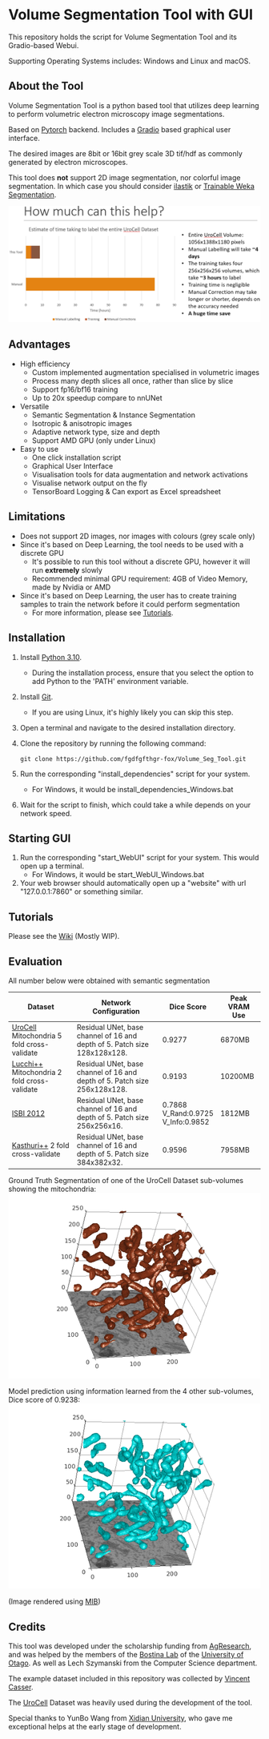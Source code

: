 # Volume Segmentation Tool with GUI

This repository holds the script for Volume Segmentation Tool and its Gradio-based Webui.

Supporting Operating Systems includes: Windows and Linux and macOS.

## About the Tool

Volume Segmentation Tool is a python based tool that utilizes deep learning to perform volumetric electron microscopy image segmentations.

Based on [Pytorch](https://pytorch.org/) backend. Includes a [Gradio](https://www.gradio.app/) based graphical user interface. 

The desired images are  8bit or 16bit grey scale 3D tif/hdf as commonly generated by electron microscopes.

This tool does __not__ support 2D image segmentation, nor colorful image segmentation. In which case you should consider [ilastik](https://www.ilastik.org/) 
or [Trainable Weka Segmentation](https://imagej.net/plugins/tws/).

![How_much_can_it_help.png](GitHub_Res%2FHow_much_can_it_help.png)
## Advantages

- High efficiency
  - Custom implemented augmentation specialised in volumetric images
  - Process many depth slices all once, rather than slice by slice
  - Support fp16/bf16 training
  - Up to 20x speedup compare to nnUNet
- Versatile
  - Semantic Segmentation & Instance Segmentation
  - Isotropic & anisotropic images
  - Adaptive network type, size and depth
  - Support AMD GPU (only under Linux)
- Easy to use
  - One click installation script
  - Graphical User Interface
  - Visualisation tools for data augmentation and network activations
  - Visualise network output on the fly
  - TensorBoard Logging & Can export as Excel spreadsheet

## Limitations

- Does not support 2D images, nor images with colours (grey scale only)
- Since it's based on Deep Learning, the tool needs to be used with a discrete GPU
  - It's possible to run this tool without a discrete GPU, however it will run __extremely__ slowly
  - Recommended minimal GPU requirement: 4GB of Video Memory, made by Nvidia or AMD
- Since it's based on Deep Learning, the user has to create training samples to train the network before it could perform segmentation
  - For more information, please see [Tutorials](#tutorials).

## Installation

1. Install [Python 3.10](https://www.python.org/downloads/release/python-31010/).
   - During the installation process, ensure that you select the option to add Python to the 'PATH' environment variable.
2. Install [Git](https://git-scm.com/).
   - If you are using Linux, it's highly likely you can skip this step.
3. Open a terminal and navigate to the desired installation directory.
4. Clone the repository by running the following command:
   ```shell
   git clone https://github.com/fgdfgfthgr-fox/Volume_Seg_Tool.git
   ```
5. Run the corresponding "install_dependencies" script for your system.
   - For Windows, it would be install_dependencies_Windows.bat

6. Wait for the script to finish, which could take a while depends on your network speed.

## Starting GUI

1. Run the corresponding "start_WebUI" script for your system. This would open up a terminal.
   - For Windows, it would be start_WebUI_Windows.bat
2. Your web browser should automatically open up a "website" with url "127.0.0.1:7860" or something similar.

## Tutorials

Please see the [Wiki](https://github.com/fgdfgfthgr-fox/Volume_Seg_Tool/wiki) (Mostly WIP).

## Evaluation
All number below were obtained with semantic segmentation
<!------>
  | Dataset                                                                                     | Network Configuration                                                     | Dice Score                                 | Peak VRAM Use |
  |---------------------------------------------------------------------------------------------|---------------------------------------------------------------------------|--------------------------------------------|---------------|
  | [UroCell](https://github.com/MancaZerovnikMekuc/UroCell) Mitochondria 5 fold cross-validate | Residual UNet, base channel of 16 and depth of 5. Patch size 128x128x128. | 0.9277                                     | 6870MB        |
  | [Lucchi++](https://casser.io/connectomics/) Mitochondria 2 fold cross-validate              | Residual UNet, base channel of 16 and depth of 5. Patch size 256x128x128. | 0.9193                                     | 10200MB       |
  | [ISBI 2012](https://imagej.net/events/isbi-2012-segmentation-challenge)                     | Residual UNet, base channel of 16 and depth of 5. Patch size 256x256x16.  | 0.7868<br/>V_Rand:0.9725<br/>V_Info:0.9852 | 1812MB        |
  | [Kasthuri++](https://casser.io/connectomics/) 2 fold cross-validate                         | Residual UNet, base channel of 16 and depth of 5. Patch size 384x382x32.  | 0.9596                                     | 7958MB        |

Ground Truth Segmentation of one of the UroCell Dataset sub-volumes showing the mitochondria:
![Ground Truth.png](GitHub_Res/Ground_Truth.png)

Model prediction using information learned from the 4 other sub-volumes, Dice score of 0.9238:
![Model Predict.png](GitHub_Res/Model_Predicted.png)

(Image rendered using [MIB](https://mib.helsinki.fi/))
## Credits

This tool was developed under the scholarship funding from [AgResearch](https://www.agresearch.co.nz/),
and was helped by the members of the [Bostina Lab](https://search.otago.ac.nz/s/search.html?collection=uoot-prod%7Esp-otago-search&profile=_default&query=bostina+lab) of the [University of Otago](https://www.otago.ac.nz/).
As well as Lech Szymanski from the Computer Science department.

The example dataset included in this repository was collected by [Vincent Casser](https://casser.io/connectomics/).

The [UroCell](https://github.com/MancaZerovnikMekuc/UroCell) Dataset was heavily used during the development of the tool.

Special thanks to YunBo Wang from [Xidian University](https://www.xidian.edu.cn/), who gave me exceptional helps at the early stage of development.
